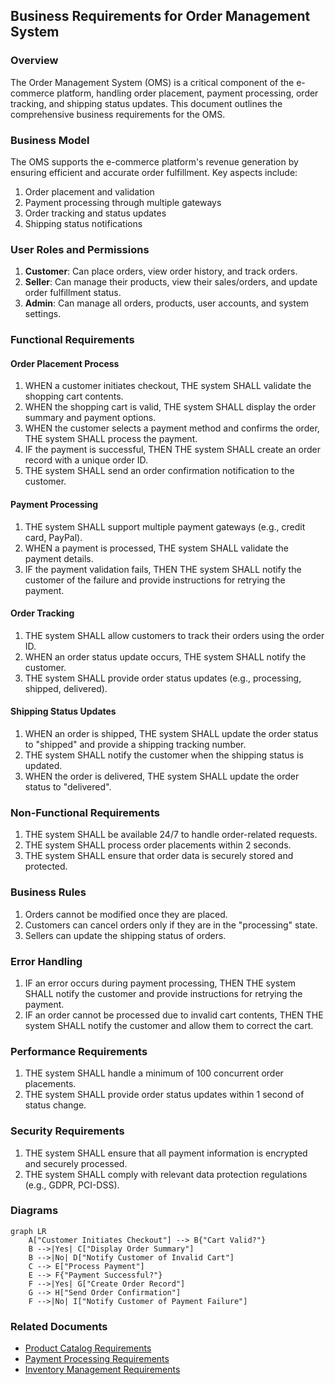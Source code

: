 ## Business Requirements for Order Management System

### Overview
The Order Management System (OMS) is a critical component of the e-commerce platform, handling order placement, payment processing, order tracking, and shipping status updates. This document outlines the comprehensive business requirements for the OMS.

### Business Model
The OMS supports the e-commerce platform's revenue generation by ensuring efficient and accurate order fulfillment. Key aspects include:
1. Order placement and validation
2. Payment processing through multiple gateways
3. Order tracking and status updates
4. Shipping status notifications

### User Roles and Permissions
1. **Customer**: Can place orders, view order history, and track orders.
2. **Seller**: Can manage their products, view their sales/orders, and update order fulfillment status.
3. **Admin**: Can manage all orders, products, user accounts, and system settings.

### Functional Requirements

#### Order Placement Process
1. WHEN a customer initiates checkout, THE system SHALL validate the shopping cart contents.
2. WHEN the shopping cart is valid, THE system SHALL display the order summary and payment options.
3. WHEN the customer selects a payment method and confirms the order, THE system SHALL process the payment.
4. IF the payment is successful, THEN THE system SHALL create an order record with a unique order ID.
5. THE system SHALL send an order confirmation notification to the customer.

#### Payment Processing
1. THE system SHALL support multiple payment gateways (e.g., credit card, PayPal).
2. WHEN a payment is processed, THE system SHALL validate the payment details.
3. IF the payment validation fails, THEN THE system SHALL notify the customer of the failure and provide instructions for retrying the payment.

#### Order Tracking
1. THE system SHALL allow customers to track their orders using the order ID.
2. WHEN an order status update occurs, THE system SHALL notify the customer.
3. THE system SHALL provide order status updates (e.g., processing, shipped, delivered).

#### Shipping Status Updates
1. WHEN an order is shipped, THE system SHALL update the order status to "shipped" and provide a shipping tracking number.
2. THE system SHALL notify the customer when the shipping status is updated.
3. WHEN the order is delivered, THE system SHALL update the order status to "delivered".

### Non-Functional Requirements
1. THE system SHALL be available 24/7 to handle order-related requests.
2. THE system SHALL process order placements within 2 seconds.
3. THE system SHALL ensure that order data is securely stored and protected.

### Business Rules
1. Orders cannot be modified once they are placed.
2. Customers can cancel orders only if they are in the "processing" state.
3. Sellers can update the shipping status of orders.

### Error Handling
1. IF an error occurs during payment processing, THEN THE system SHALL notify the customer and provide instructions for retrying the payment.
2. IF an order cannot be processed due to invalid cart contents, THEN THE system SHALL notify the customer and allow them to correct the cart.

### Performance Requirements
1. THE system SHALL handle a minimum of 100 concurrent order placements.
2. THE system SHALL provide order status updates within 1 second of status change.

### Security Requirements
1. THE system SHALL ensure that all payment information is encrypted and securely processed.
2. THE system SHALL comply with relevant data protection regulations (e.g., GDPR, PCI-DSS).

### Diagrams
```mermaid
graph LR
    A["Customer Initiates Checkout"] --> B{"Cart Valid?"}
    B -->|Yes| C["Display Order Summary"]
    B -->|No| D["Notify Customer of Invalid Cart"]
    C --> E["Process Payment"]
    E --> F{"Payment Successful?"}
    F -->|Yes| G["Create Order Record"]
    G --> H["Send Order Confirmation"]
    F -->|No| I["Notify Customer of Payment Failure"]
```

### Related Documents
- [Product Catalog Requirements](./03-product-catalog-requirements.md)
- [Payment Processing Requirements](./09-payment-processing-requirements.md)
- [Inventory Management Requirements](./10-inventory-management-requirements.md)
